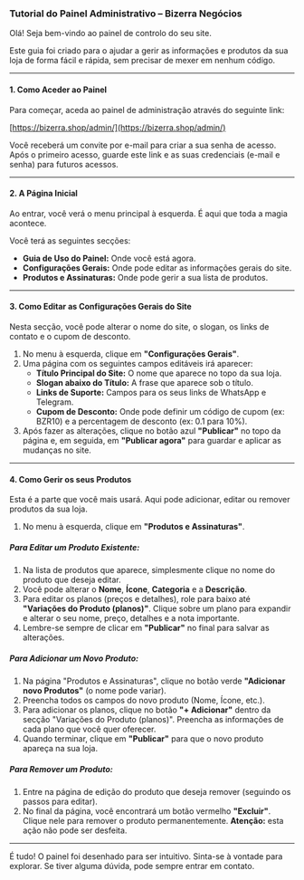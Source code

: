 ### **Tutorial do Painel Administrativo – Bizerra Negócios**

Olá! Seja bem-vindo ao painel de controlo do seu site.

Este guia foi criado para o ajudar a gerir as informações e produtos da sua loja de forma fácil e rápida, sem precisar de mexer em nenhum código.

---

#### **1. Como Aceder ao Painel**

Para começar, aceda ao painel de administração através do seguinte link:

[https://bizerra.shop/admin/](https://bizerra.shop/admin/)

Você receberá um convite por e-mail para criar a sua senha de acesso. Após o primeiro acesso, guarde este link e as suas credenciais (e-mail e senha) para futuros acessos.

---

#### **2. A Página Inicial**

Ao entrar, você verá o menu principal à esquerda. É aqui que toda a magia acontece.

Você terá as seguintes secções:
* **Guia de Uso do Painel:** Onde você está agora.
* **Configurações Gerais:** Onde pode editar as informações gerais do site.
* **Produtos e Assinaturas:** Onde pode gerir a sua lista de produtos.

---

#### **3. Como Editar as Configurações Gerais do Site**

Nesta secção, você pode alterar o nome do site, o slogan, os links de contato e o cupom de desconto.

1.  No menu à esquerda, clique em **"Configurações Gerais"**.
2.  Uma página com os seguintes campos editáveis irá aparecer:
    * **Título Principal do Site:** O nome que aparece no topo da sua loja.
    * **Slogan abaixo do Título:** A frase que aparece sob o título.
    * **Links de Suporte:** Campos para os seus links de WhatsApp e Telegram.
    * **Cupom de Desconto:** Onde pode definir um código de cupom (ex: BZR10) e a percentagem de desconto (ex: 0.1 para 10%).
3.  Após fazer as alterações, clique no botão azul **"Publicar"** no topo da página e, em seguida, em **"Publicar agora"** para guardar e aplicar as mudanças no site.

---

#### **4. Como Gerir os seus Produtos**

Esta é a parte que você mais usará. Aqui pode adicionar, editar ou remover produtos da sua loja.

1.  No menu à esquerda, clique em **"Produtos e Assinaturas"**.

##### **Para Editar um Produto Existente:**

1.  Na lista de produtos que aparece, simplesmente clique no nome do produto que deseja editar.
2.  Você pode alterar o **Nome**, **Ícone**, **Categoria** e a **Descrição**.
3.  Para editar os planos (preços e detalhes), role para baixo até **"Variações do Produto (planos)"**. Clique sobre um plano para expandir e alterar o seu nome, preço, detalhes e a nota importante.
4.  Lembre-se sempre de clicar em **"Publicar"** no final para salvar as alterações.

##### **Para Adicionar um Novo Produto:**

1.  Na página "Produtos e Assinaturas", clique no botão verde **"Adicionar novo Produtos"** (o nome pode variar).
2.  Preencha todos os campos do novo produto (Nome, Ícone, etc.).
3.  Para adicionar os planos, clique no botão **"+ Adicionar"** dentro da secção "Variações do Produto (planos)". Preencha as informações de cada plano que você quer oferecer.
4.  Quando terminar, clique em **"Publicar"** para que o novo produto apareça na sua loja.

##### **Para Remover um Produto:**

1.  Entre na página de edição do produto que deseja remover (seguindo os passos para editar).
2.  No final da página, você encontrará um botão vermelho **"Excluir"**. Clique nele para remover o produto permanentemente. **Atenção:** esta ação não pode ser desfeita.

---

É tudo! O painel foi desenhado para ser intuitivo. Sinta-se à vontade para explorar. Se tiver alguma dúvida, pode sempre entrar em contato.
